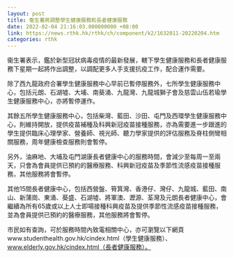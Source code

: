 ```yaml
---
layout: post
title: 衞生署將調整學生健康服務和長者健康服務
date: 2022-02-04 21:16:03.000000000 +08:00
link: https://news.rthk.hk/rthk/ch/component/k2/1632011-20220204.htm
categories: rthk
---
```


衞生署表示，鑑於新型冠狀病毒疫情的最新發展，轄下學生健康服務和長者健康服務下星期一起將作出調整，以調配更多人手支援抗疫工作，配合運作需要。

除了西九龍政府合署學生健康服務中心早前已暫停服務外，七所學生健康服務中心，包括元朗、石湖墟、大埔、南葵涌、九龍灣、九龍城獅子會及慈雲山伍若瑜學生健康服務中心，亦將暫停運作。
 
其餘五所學生健康服務中心，包括柴灣、藍田、沙田、屯門及西環學生健康服務中心，則維持開放，提供疫苗補種及科興新冠疫苗接種服務，亦為需要進一步跟進的學生提供臨床心理學家、營養師、視光師、聽力學家提供的評估服務及脊柱側彎相關服務，周年健康檢查服務則會暫停。

另外，油麻地、大埔及屯門湖康長者健康中心的服務時間，會減少至每周一至兩天，只會為會員提供已預約的醫療服務、科興新冠疫苗及季節性流感疫苗接種服務，其他服務將會暫停。
 
其他15間長者健康中心，包括西營盤、筲箕灣、香港仔、灣仔、九龍城、藍田、南山、新蒲崗、東涌、葵盛、石湖墟、將軍澳、瀝源、荃灣及元朗長者健康中心，會繼續為所有65歲或以上人士即場接種科興疫苗及提供季節性流感疫苗接種服務，並為會員提供已預約的醫療服務，其他服務將會暫停。
 
市民如有查詢，可於服務時間內致電相關中心，亦可瀏覽以下網頁www.studenthealth.gov.hk/cindex.html（學生健康服務）、www.elderly.gov.hk/cindex.html（長者健康服務）。
